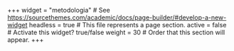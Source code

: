 +++
widget = "metodologia"  # See https://sourcethemes.com/academic/docs/page-builder/#develop-a-new-widget
headless = true  # This file represents a page section.
active = false  # Activate this widget? true/false
weight = 30  # Order that this section will appear.
+++
